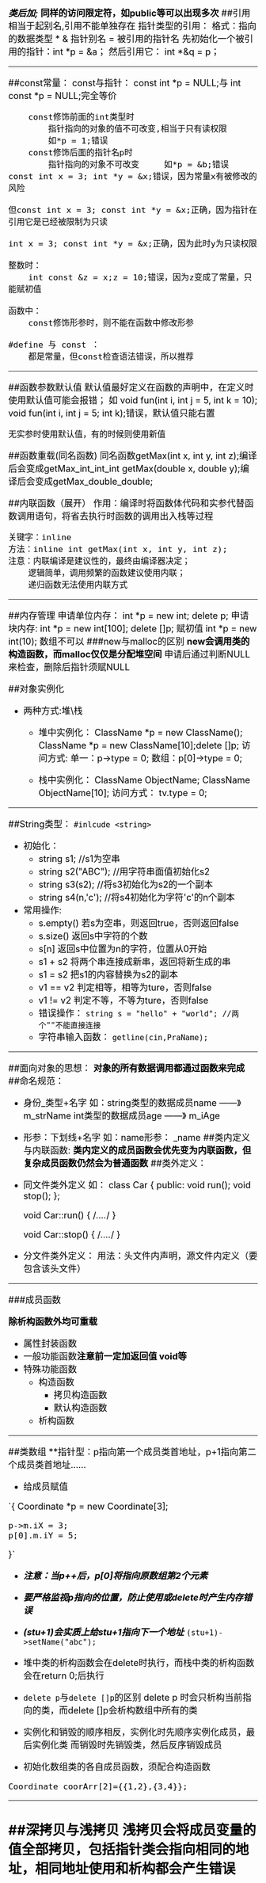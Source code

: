 <font size="+1" color="black">

***类后加;***
**同样的访问限定符，如public等可以出现多次**
##引用
	相当于起别名,引用不能单独存在
	指针类型的引用：
		格式：指向的数据类型 * & 指针别名 = 被引用的指针名
		先初始化一个被引用的指针：int *p = &a；
		然后引用它： 				int *&q = p；

--- 

##const常量：
	const与指针：
		const int *p = NULL;与
		int const *p = NULL;完全等价

		const修饰前面的int类型时
			指针指向的对象的值不可改变,相当于只有读权限 
			如*p = 1;错误
		const修饰后面的指针名p时
			指针指向的对象不可改变     如*p = &b;错误
	const int x = 3; int *y = &x;错误，因为常量x有被修改的风险

	但const int x = 3; const int *y = &x;正确，因为指针在引用它是已经被限制为只读

	int x = 3; const int *y = &x;正确，因为此时y为只读权限

	整数时：
		int const &z = x;z = 10;错误，因为z变成了常量，只能赋初值

	函数中：
		const修饰形参时，则不能在函数中修改形参

	#define 与 const ：
		都是常量，但const检查语法错误，所以推荐

---

##函数参数默认值
	默认值最好定义在函数的声明中，在定义时使用默认值可能会报错；
	如 void fun(int i, int j = 5, int k = 10);
	void fun(int i, int j = 5; int k);错误，默认值只能右置

	无实参时使用默认值，有的时候则使用新值

##函数重载(同名函数)
	同名函数getMax(int x, int y, int z);编译后会变成getMax_int_int_int
	getMax(double x, double y);编译后会变成getMax_double_double;

##内联函数（展开）
	作用：编译时将函数体代码和实参代替函数调用语句，将省去执行时函数的调用出入栈等过程

	关键字：inline
	方法：inline int getMax(int x, int y, int z);
	注意：内联编译是建议性的，最终由编译器决定；
		逻辑简单，调用频繁的函数建议使用内联；
		递归函数无法使用内联方式

---

##内存管理
	申请单位内存： 	int *p = new int;			delete p;
	申请块内存:		int *p = new int[100];		delete []p;
	赋初值			int *p = new int(10);	数组不可以
###new与malloc的区别
**new会调用类的构造函数，而malloc仅仅是分配堆空间**
	申请后通过判断NULL来检查，删除后指针须赋NULL

##对象实例化
* 两种方式:堆\栈
	* 堆中实例化：
		ClassName *p = new ClassName();
		ClassName *p = new ClassName[10];delete []p;
		访问方式:
			单一：p->type = 0;
			数组：p[0]->type = 0;

	* 栈中实例化：
		ClassName ObjectName;
		ClassName ObjectName[10];
		访问方式：
			tv.type = 0;

---

##String类型：
	`#inlcude <string>`
* 初始化：
	* string s1; //s1为空串
	* string s2("ABC"); //用字符串面值初始化s2
	* string s3(s2); //将s3初始化为s2的一个副本
	* string s4(n,'c'); //将s4初始化为字符'c'的n个副本
* 常用操作:
	* s.empty()	若s为空串，则返回true，否则返回false
	* s.size()	返回s中字符的个数
	* s[n]		返回s中位置为n的字符，位置从0开始
	* s1 + s2		将两个串连接成新串，返回将新生成的串
	* s1 = s2		把s1的内容替换为s2的副本
	* v1 == v2	判定相等，相等为ture，否则false
	* v1 != v2	判定不等，不等为ture，否则false
	* 错误操作：
		`string s = "hello" + "world"; //两个""不能直接连接`
	* 字符串输入函数：
		`getline(cin,PraName);`

---

##面向对象的思想：
**对象的所有数据调用都通过函数来完成**
##命名规范：
* 身份_类型+名字
	如：string类型的数据成员name ——》 m_strName
			int类型的数据成员age ——》 m_iAge
* 形参：下划线+名字
	如：name形参： _name
##类内定义与内联函数:
	**类内定义的成员函数会优先变为内联函数，但复杂成员函数仍然会为普通函数**
##类外定义：
* 同文件类外定义
	如：
		class Car
	{
	public:
		void run();
		void stop();
	};

	void Car::run()
	{
		/*....*/
	}

	void Car::stop()
	{
		/*....*/
	}

* 分文件类外定义：
	用法：头文件内声明，源文件内定义（要包含该头文件）

---

###成员函数

**除析构函数外均可重载**

* 属性封装函数
* 一般功能函数**注意前一定加返回值 void等**
* 特殊功能函数
	* 构造函数
		* 拷贝构造函数
		* 默认构造函数
	* 析构函数
---

##类数组
**指针型：p指向第一个成员类首地址，p+1指向第二个成员类首地址……
* 给成员赋值

`{
	Coordinate *p = new Coordinate[3];

	p->m.iX = 3;
	p[0].m.iY = 5;
}`

* ***注意：当p++后，p[0]将指向原数组第2个元素***
* ***要严格监视p指向的位置，防止使用或delete时产生内存错误***
* ***(stu+1)会实质上给stu+1指向下一个地址***
	`(stu+1)->setName("abc");`
* 堆中类的析构函数会在delete时执行，而栈中类的析构函数会在return 0;后执行

* `delete p`与`delete []p`的区别
	delete p 时会只析构当前指向的类，而delete []p会析构数组中所有的类
* 实例化和销毁的顺序相反，实例化时先顺序实例化成员，最后实例化类
	而销毁时先销毁类，然后反序销毁成员
* 初始化数组类的各自成员函数，须配合构造函数
```
Coordinate coorArr[2]={{1,2},{3,4}};
```
---
##深拷贝与浅拷贝
**浅拷贝会将成员变量的值全部拷贝，包括指针类会指向相同的地址，相同地址使用和析构都会产生错误**
---

</font>